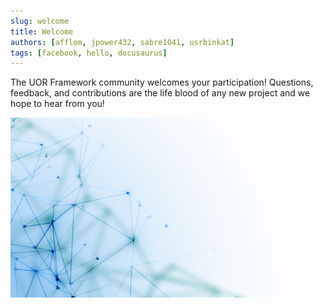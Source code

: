 ```yaml
---
slug: welcome
title: Welcome
authors: [afflom, jpower432, sabre1041, usrbinkat]
tags: [facebook, hello, docusaurus]
---
```


The UOR Framework community welcomes your participation! Questions, feedback, and contributions are the life blood of any new project and we hope to hear from you!

![points](./points.jpg)